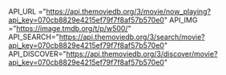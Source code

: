 API_URL ="https://api.themoviedb.org/3/movie/now_playing?api_key=070cb8829e4215ef79f7f8af57b570e0"
API_IMG ="https://image.tmdb.org/t/p/w500/"
API_SEARCH="https://api.themoviedb.org/3/search/movie?api_key=070cb8829e4215ef79f7f8af57b570e0"
API_DISCOVER="https://api.themoviedb.org/3/discover/movie?api_key=070cb8829e4215ef79f7f8af57b570e0"
